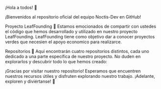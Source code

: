 ¡Hola a todos! 👋

¡Bienvenidos al repositorio oficial del equipo Noctis-Dev en GitHub!

Proyecto LeafFounding 🌿
Estamos emocionados de compartir con ustedes el código que hemos desarrollado y utilizado en nuestro proyecto LeafFounding. LeafFounding tiene como objetivo dar a conocer proyectos verdes que necesien el apoyo economico para realizarce.

Repositorios 📁
Aquí encontrarán cuatro repositorios distintos, cada uno dedicado a una parte específica de nuestro proyecto. No duden en explorarlos y descubrir todo lo que hemos creado:

¡Gracias por visitar nuestro repositorio! Esperamos que encuentren nuestros recursos útiles y disfruten explorando nuestro trabajo. ¡Adelante, exploren y diviértanse! 🚀

